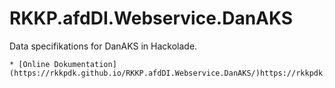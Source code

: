 # RKKP.afdDI.Webservice.DanAKS
Data specifikations for DanAKS in Hackolade.

    * [Online Dokumentation](https://rkkpdk.github.io/RKKP.afdDI.Webservice.DanAKS/)https://rkkpdk.github.io/RKKP.afdDI.Webservice.DanAKS/)
